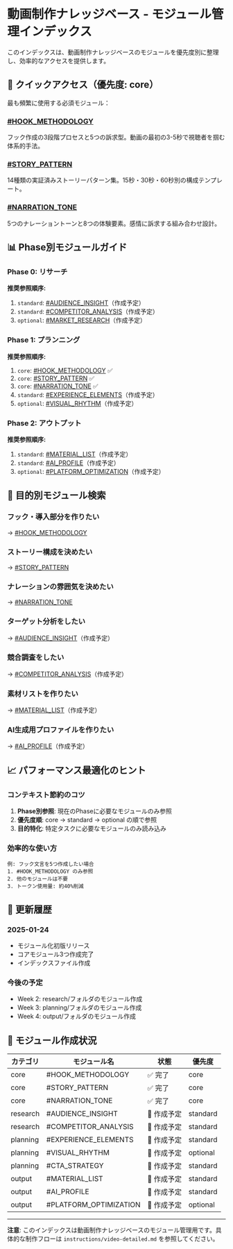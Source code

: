 # 動画制作ナレッジベース - モジュール管理インデックス

このインデックスは、動画制作ナレッジベースのモジュールを優先度別に整理し、効率的なアクセスを提供します。

## 🚀 クイックアクセス（優先度: core）

最も頻繁に使用する必須モジュール：

### [#HOOK_METHODOLOGY](core/#HOOK_METHODOLOGY.md)
フック作成の3段階プロセスと5つの訴求型。動画の最初の3-5秒で視聴者を掴む体系的手法。

### [#STORY_PATTERN](core/#STORY_PATTERN.md)
14種類の実証済みストーリーパターン集。15秒・30秒・60秒別の構成テンプレート。

### [#NARRATION_TONE](core/#NARRATION_TONE.md)
5つのナレーショントーンと8つの体験要素。感情に訴求する組み合わせ設計。

## 📊 Phase別モジュールガイド

### Phase 0: リサーチ
**推奨参照順序:**
1. `standard`: [#AUDIENCE_INSIGHT](research/#AUDIENCE_INSIGHT.md)（作成予定）
2. `standard`: [#COMPETITOR_ANALYSIS](research/#COMPETITOR_ANALYSIS.md)（作成予定）
3. `optional`: [#MARKET_RESEARCH](research/#MARKET_RESEARCH.md)（作成予定）

### Phase 1: プランニング
**推奨参照順序:**
1. `core`: [#HOOK_METHODOLOGY](core/#HOOK_METHODOLOGY.md) ✅
2. `core`: [#STORY_PATTERN](core/#STORY_PATTERN.md) ✅
3. `core`: [#NARRATION_TONE](core/#NARRATION_TONE.md) ✅
4. `standard`: [#EXPERIENCE_ELEMENTS](planning/#EXPERIENCE_ELEMENTS.md)（作成予定）
5. `optional`: [#VISUAL_RHYTHM](planning/#VISUAL_RHYTHM.md)（作成予定）

### Phase 2: アウトプット
**推奨参照順序:**
1. `standard`: [#MATERIAL_LIST](output/#MATERIAL_LIST.md)（作成予定）
2. `standard`: [#AI_PROFILE](output/#AI_PROFILE.md)（作成予定）
3. `optional`: [#PLATFORM_OPTIMIZATION](output/#PLATFORM_OPTIMIZATION.md)（作成予定）

## 🎯 目的別モジュール検索

### フック・導入部分を作りたい
→ [#HOOK_METHODOLOGY](core/#HOOK_METHODOLOGY.md)

### ストーリー構成を決めたい
→ [#STORY_PATTERN](core/#STORY_PATTERN.md)

### ナレーションの雰囲気を決めたい
→ [#NARRATION_TONE](core/#NARRATION_TONE.md)

### ターゲット分析をしたい
→ [#AUDIENCE_INSIGHT](research/#AUDIENCE_INSIGHT.md)（作成予定）

### 競合調査をしたい
→ [#COMPETITOR_ANALYSIS](research/#COMPETITOR_ANALYSIS.md)（作成予定）

### 素材リストを作りたい
→ [#MATERIAL_LIST](output/#MATERIAL_LIST.md)（作成予定）

### AI生成用プロファイルを作りたい
→ [#AI_PROFILE](output/#AI_PROFILE.md)（作成予定）

## 📈 パフォーマンス最適化のヒント

### コンテキスト節約のコツ
1. **Phase別参照**: 現在のPhaseに必要なモジュールのみ参照
2. **優先度順**: core → standard → optional の順で参照
3. **目的特化**: 特定タスクに必要なモジュールのみ読み込み

### 効率的な使い方
```
例: フック文言を5つ作成したい場合
1. #HOOK_METHODOLOGY のみ参照
2. 他のモジュールは不要
3. トークン使用量: 約40%削減
```

## 🔄 更新履歴

### 2025-01-24
- モジュール化初版リリース
- コアモジュール3つ作成完了
- インデックスファイル作成

### 今後の予定
- Week 2: research/フォルダのモジュール作成
- Week 3: planning/フォルダのモジュール作成
- Week 4: output/フォルダのモジュール作成

## 📝 モジュール作成状況

| カテゴリ | モジュール名 | 状態 | 優先度 |
|---------|------------|------|--------|
| core | #HOOK_METHODOLOGY | ✅ 完了 | core |
| core | #STORY_PATTERN | ✅ 完了 | core |
| core | #NARRATION_TONE | ✅ 完了 | core |
| research | #AUDIENCE_INSIGHT | 🔄 作成予定 | standard |
| research | #COMPETITOR_ANALYSIS | 🔄 作成予定 | standard |
| planning | #EXPERIENCE_ELEMENTS | 🔄 作成予定 | standard |
| planning | #VISUAL_RHYTHM | 🔄 作成予定 | optional |
| planning | #CTA_STRATEGY | 🔄 作成予定 | standard |
| output | #MATERIAL_LIST | 🔄 作成予定 | standard |
| output | #AI_PROFILE | 🔄 作成予定 | standard |
| output | #PLATFORM_OPTIMIZATION | 🔄 作成予定 | optional |

---

**注意**: このインデックスは動画制作ナレッジベースのモジュール管理用です。具体的な制作フローは `instructions/video-detailed.md` を参照してください。